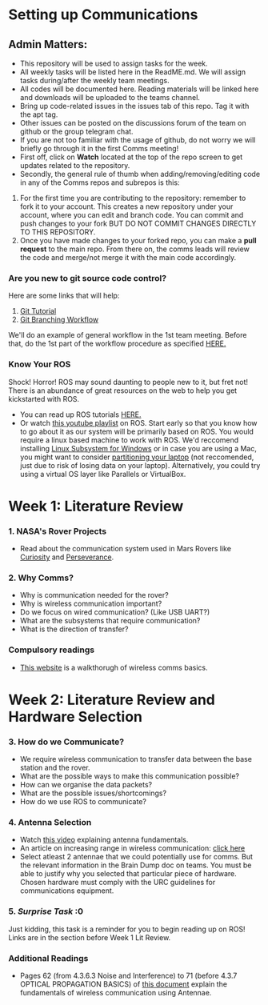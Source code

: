 # Setting up Communications
## Admin Matters:
- This repository will be used to assign tasks for the week.
- All weekly tasks will be listed here in the ReadME.md. We will assign tasks during/after the weekly team meetings.
- All codes will be documented here. Reading materials will be linked here and downloads will be uploaded to the teams channel.
- Bring up code-related issues in the issues tab of this repo. Tag it with the apt tag.
- Other issues can be posted on the discussions forum of the team on github or the group telegram chat.
- If you are not too familiar with the usage of github, do not worry we will briefly go through it in the first Comms meeting!
- First off, click on **Watch** located at the top of the repo screen to get updates related to the repository.
- Secondly, the general rule of thumb when adding/removing/editing code in any of the Comms repos and subrepos is this:
1. For the first time you are contributing to the repository: remember to fork it to your account. This creates a new repository under your account, where you can edit and branch code. You can commit and push changes to your fork BUT DO NOT COMMIT CHANGES DIRECTLY TO THIS REPOSITORY.
2. Once you have made changes to your forked repo, you can make a **pull request** to the main repo. From there on, the comms leads will review the code and merge/not merge it with the main code accordingly.

### **Are you new to git source code control?**
Here are some links that will help:
1. [Git Tutorial](https://git-scm.com/docs/gittutorial)
2. [Git Branching Workflow](https://www.atlassian.com/git/tutorials/comparing-workflows/feature-branch-workflow)

We'll do an example of general workflow in the 1st team meeting. Before that, do the 1st part of the workflow procedure as specified [HERE.](https://github.com/NUS-Rover-Team/wirelesscommunications/blob/master/docs/workflowpractice.md)

### **Know Your ROS**
Shock! Horror! ROS may sound daunting to people new to it, but fret not! There is an abundance of great resources on the web to help you get kickstarted with ROS.
- You can read up ROS tutorials [HERE.](http://wiki.ros.org/ROS/Tutorials)
- Or watch [this youtube playlist](https://www.youtube.com/playlist?list=PLJNGprAk4DF5PY0kB866fEZfz6zMLJTF8) on ROS.
Start early so that you know how to go about it as our system will be primarily based on ROS. You would require a linux based machine to work with ROS. We'd reccomend installing [Linux Subsystem for Windows](https://docs.microsoft.com/en-us/windows/wsl/install-win10) or in case you are using a Mac, you might want to consider [partitioning your laptop](https://www.lifewire.com/dual-boot-linux-and-mac-os-4125733) (not reccomended, just due to risk of losing data on your laptop). Alternatively, you could try using a virtual OS layer like Parallels or VirtualBox.

# Week 1: Literature Review

### 1. NASA's Rover Projects

- Read about the communication system used in Mars Rovers like [Curiosity](https://mars.nasa.gov/msl/mission/communications/) and [Perseverance](https://mars.nasa.gov/mars2020/spacecraft/rover/communications/).

### 2. Why Comms?

- Why is communication needed for the rover?
- Why is wireless communication important?
- Do we focus on wired communication? (Like USB UART?)
- What are the subsystems that require communication?
- What is the direction of transfer?

### Compulsory readings

- [This website](https://commotionwireless.net/docs/cck/networking/learn-wireless-basics/) is a walkthorugh of wireless comms basics.

# Week 2: Literature Review and Hardware Selection

### 3. How do we Communicate?

- We require wireless communication to transfer data between the base station and the rover.
- What are the possible ways to make this communication possible?
- How can we organise the data packets?
- What are the possible issues/shortcomings?
- How do we use ROS to communicate?

### 4. Antenna Selection

- Watch [this video](https://www.youtube.com/watch?v=46SbGxS73dY) explaining antenna fundamentals.
- An article on increasing range in wireless communication: [click here](http://robotsforroboticists.com/long-distance-wireless-communications-antennas/)
- Select atleast 2 antennae that we could potentially use for comms. But the relevant information in the Brain Dump doc on teams. You must be able to justify why you selected that particular piece of hardware. Chosen hardware must comply with the URC guidelines for communications equipment.

### 5. _Surprise Task_ :0
Just kidding, this task is a reminder for you to begin reading up on ROS! Links are in the section before Week 1 Lit Review. 

### Additional Readings

- Pages 62 (from 4.3.6.3 Noise and Interference) to 71 (before 4.3.7 OPTICAL PROPAGATION BASICS) of [this document](https://public.ccsds.org/Pubs/880x0g3.pdf) explain the fundamentals of wireless communication using Antennae.
